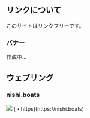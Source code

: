 ## リンクについて
このサイトはリンクフリーです。

### バナー
作成中...

## ウェブリング

### nishi.boats

<img src="https://nishi.boats/banner.gif">
[・https](https://nishi.boats)
